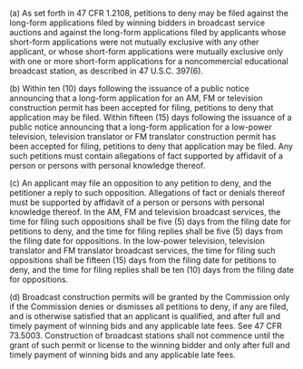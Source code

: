 (a) As set forth in 47 CFR 1.2108, petitions to deny may be filed against the long-form applications filed by winning bidders in broadcast service auctions and against the long-form applications filed by applicants whose short-form applications were not mutually exclusive with any other applicant, or whose short-form applications were mutually exclusive only with one or more short-form applications for a noncommercial educational broadcast station, as described in 47 U.S.C. 397(6).

(b) Within ten (10) days following the issuance of a public notice announcing that a long-form application for an AM, FM or television construction permit has been accepted for filing, petitions to deny that application may be filed. Within fifteen (15) days following the issuance of a public notice announcing that a long-form application for a low-power television, television translator or FM translator construction permit has been accepted for filing, petitions to deny that application may be filed. Any such petitions must contain allegations of fact supported by affidavit of a person or persons with personal knowledge thereof.

(c) An applicant may file an opposition to any petition to deny, and the petitioner a reply to such opposition. Allegations of fact or denials thereof must be supported by affidavit of a person or persons with personal knowledge thereof. In the AM, FM and television broadcast services, the time for filing such oppositions shall be five (5) days from the filing date for petitions to deny, and the time for filing replies shall be five (5) days from the filing date for oppositions. In the low-power television, television translator and FM translator broadcast services, the time for filing such oppositions shall be fifteen (15) days from the filing date for petitions to deny, and the time for filing replies shall be ten (10) days from the filing date for oppositions.

(d) Broadcast construction permits will be granted by the Commission only if the Commission denies or dismisses all petitions to deny, if any are filed, and is otherwise satisfied that an applicant is qualified, and after full and timely payment of winning bids and any applicable late fees. See 47 CFR 73.5003. Construction of broadcast stations shall not commence until the grant of such permit or license to the winning bidder and only after full and timely payment of winning bids and any applicable late fees.

